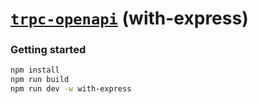 # [**`trpc-openapi`**](../../README.md) (with-express)

### Getting started

```bash
npm install
npm run build
npm run dev -w with-express
```
